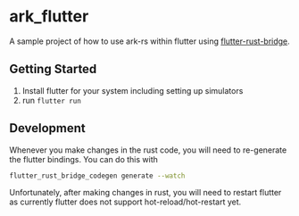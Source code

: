 # ark_flutter

A sample project of how to use ark-rs within flutter
using [flutter-rust-bridge](https://cjycode.com/flutter_rust_bridge/).

## Getting Started

1. Install flutter for your system including setting up simulators
2. run `flutter run`

## Development

Whenever you make changes in the rust code, you will need to re-generate the flutter bindings.
You can do this with

```bash
flutter_rust_bridge_codegen generate --watch
```

Unfortunately, after making changes in rust, you will need to restart flutter as currently flutter does not support
hot-reload/hot-restart yet.

